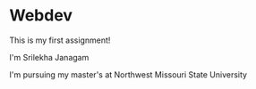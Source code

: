 # Webdev

This is my first assignment!

I'm Srilekha Janagam

I'm pursuing my master's at Northwest Missouri State University
